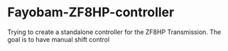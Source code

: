 # Fayobam-ZF8HP-controller
Trying to create a standalone controller for the ZF8HP Transmission. The goal is to have manual shift control 
